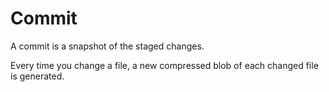 # Commit

A commit is a snapshot of the staged changes.

Every time you change a file, a new compressed blob of each changed file is generated.
